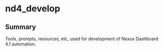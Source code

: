 # nd4_develop

## Summary

Tools, prompts, resources, etc, used for development of Nexus Dashboard 4.1 automation.
